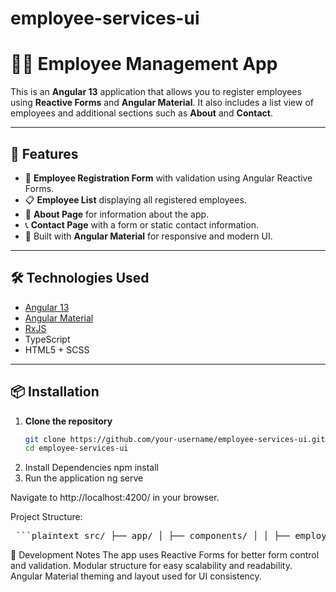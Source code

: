 # employee-services-ui

# 🧑‍💼 Employee Management App

This is an **Angular 13** application that allows you to register employees using **Reactive Forms** and **Angular Material**. It also includes a list view of employees and additional sections such as **About** and **Contact**.

---

## 🚀 Features

- 📝 **Employee Registration Form** with validation using Angular Reactive Forms.
- 📋 **Employee List** displaying all registered employees.
- 🧾 **About Page** for information about the app.
- 📞 **Contact Page** with a form or static contact information.
- 🎨 Built with **Angular Material** for responsive and modern UI.

---

## 🛠️ Technologies Used

- [Angular 13](https://angular.io/)
- [Angular Material](https://material.angular.io/)
- [RxJS](https://rxjs.dev/)
- TypeScript
- HTML5 + SCSS

---

## 📦 Installation

1. **Clone the repository**
   ```bash
   git clone https://github.com/your-username/employee-services-ui.git
   cd employee-services-ui
2. Install Dependencies 
npm install
3. Run the application 
ng serve

Navigate to http://localhost:4200/ in your browser.


Project Structure: 

<pre lang="plaintext"> ```plaintext src/ ├── app/ │ ├── components/ │ │ ├── employee-registration/ │ │ ├── employee-list/ │ │ ├── about/ │ │ └── contact/ │ ├── app-routing.module.ts │ ├── app.module.ts │ └── ... ├── assets/ ├── environments/ └── index.html ``` </pre>




🧪 Development Notes
The app uses Reactive Forms for better form control and validation.
Modular structure for easy scalability and readability.
Angular Material theming and layout used for UI consistency.

